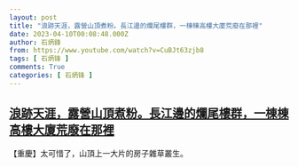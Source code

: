 ```yaml
---
layout: post
title: "浪跡天涯，露營山頂煮粉。長江邊的爛尾樓群，一棟棟高樓大廈荒廢在那裡"
date: 2023-04-10T00:08:48.000Z
author: 石炳鋒
from: https://www.youtube.com/watch?v=CuBJt63zjb8
tags: [ 石炳锋 ]
comments: True
categories: [ 石炳锋 ]
---
```

<!--1681085328000-->
[浪跡天涯，露營山頂煮粉。長江邊的爛尾樓群，一棟棟高樓大廈荒廢在那裡](https://www.youtube.com/watch?v=CuBJt63zjb8)
------

<div>
【重慶】太可惜了，山頂上一大片的房子雜草叢生。
</div>
